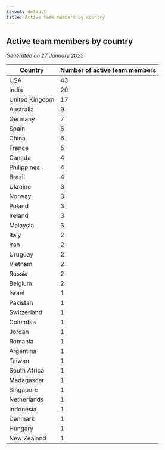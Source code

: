 ```yaml
---
layout: default
title: Active team members by country
---
```

## Active team members by country
*Generated on 27 January 2025*

| Country | Number of active team members |
| --- | --- |
| USA | 43 |
| India | 20 |
| United Kingdom | 17 |
| Australia | 9 |
| Germany | 7 |
| Spain | 6 |
| China | 6 |
| France | 5 |
| Canada | 4 |
| Philippines | 4 |
| Brazil | 4 |
| Ukraine | 3 |
| Norway | 3 |
| Poland | 3 |
| Ireland | 3 |
| Malaysia | 3 |
| Italy | 2 |
| Iran | 2 |
| Uruguay | 2 |
| Vietnam | 2 |
| Russia | 2 |
| Belgium | 2 |
| Israel | 1 |
| Pakistan | 1 |
| Switzerland | 1 |
| Colombia | 1 |
| Jordan | 1 |
| Romania | 1 |
| Argentina | 1 |
| Taiwan | 1 |
| South Africa | 1 |
| Madagascar | 1 |
| Singapore | 1 |
| Netherlands | 1 |
| Indonesia | 1 |
| Denmark | 1 |
| Hungary | 1 |
| New Zealand | 1 |
